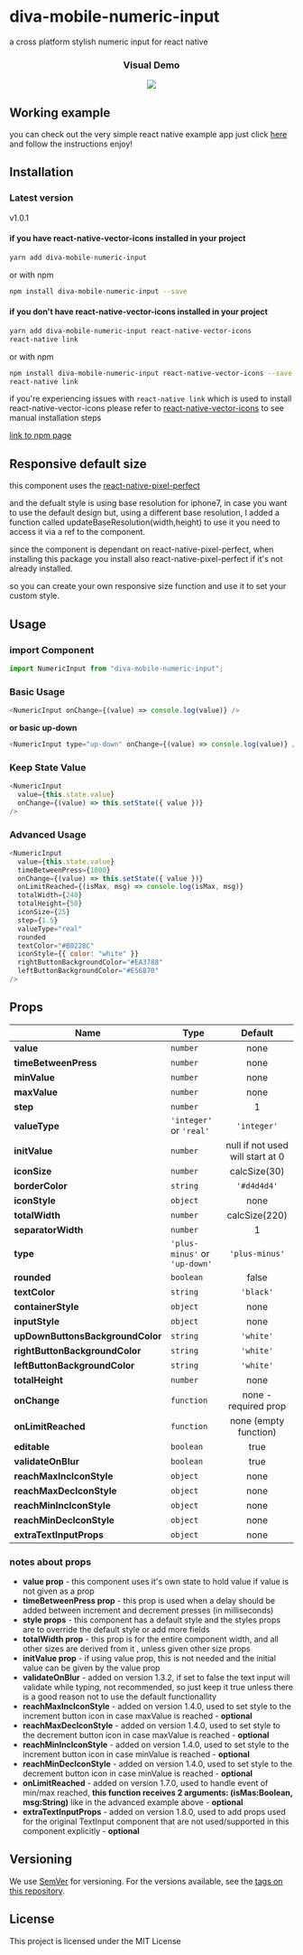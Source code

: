 # diva-mobile-numeric-input

a cross platform stylish numeric input for react native

<h3 align="center"><b>Visual Demo</b></h3>
<p align="center">
<img src="https://media.giphy.com/media/4To90hOE71mUTgdBVZ/giphy.gif"/>
</p>

## Working example

you can check out the very simple react native example app
just click [here](https://github.com/onurkantar/diva-mobile-numeric-input/tree/master/Example) and follow the instructions
enjoy!

## Installation

### Latest version

v1.0.1

#### if you have react-native-vector-icons installed in your project

```bash
yarn add diva-mobile-numeric-input
```

or with npm

```bash
npm install diva-mobile-numeric-input --save
```

#### if you don't have react-native-vector-icons installed in your project

```bash
yarn add diva-mobile-numeric-input react-native-vector-icons
react-native link
```

or with npm

```bash
npm install diva-mobile-numeric-input react-native-vector-icons --save
react-native link
```

if you're experiencing issues with `react-native link` which is used to install react-native-vector-icons
please refer to [react-native-vector-icons](https://github.com/oblador/react-native-vector-icons) to see manual installation steps

[link to npm page](https://www.npmjs.com/package/diva-mobile-numeric-input)

## Responsive default size

this component uses the [react-native-pixel-perfect](https://www.npmjs.com/package/react-native-pixel-perfect)

and the defualt style is using base resolution for iphone7, in case you want to use the default design but, using a different base resolution, I added a function called updateBaseResolution(width,height) to use it you need to access it via a ref to the component.

since the component is dependant on react-native-pixel-perfect, when installing this package you install also react-native-pixel-perfect if it's not already installed.

so you can create your own responsive size function and use it to set your custom style.

## Usage

### import Component

```javascript
import NumericInput from "diva-mobile-numeric-input";
```

### Basic Usage

```javascript
<NumericInput onChange={(value) => console.log(value)} />
```

**or basic up-down**

```javascript
<NumericInput type="up-down" onChange={(value) => console.log(value)} />
```

### Keep State Value

```javascript
<NumericInput
  value={this.state.value}
  onChange={(value) => this.setState({ value })}
/>
```

### Advanced Usage

```javascript
<NumericInput
  value={this.state.value}
  timeBetweenPress={1000}
  onChange={(value) => this.setState({ value })}
  onLimitReached={(isMax, msg) => console.log(isMax, msg)}
  totalWidth={240}
  totalHeight={50}
  iconSize={25}
  step={1.5}
  valueType="real"
  rounded
  textColor="#B0228C"
  iconStyle={{ color: "white" }}
  rightButtonBackgroundColor="#EA3788"
  leftButtonBackgroundColor="#E56B70"
/>
```

## Props

| Name                             | Type                          |             Default              |
| -------------------------------- | ----------------------------- | :------------------------------: |
| **value**                        | `number`                      |               none               |
| **timeBetweenPress**             | `number`                      |               none               |
| **minValue**                     | `number`                      |               none               |
| **maxValue**                     | `number`                      |               none               |
| **step**                         | `number`                      |                1                 |
| **valueType**                    | `'integer'` or `'real'`       |           `'integer'`            |
| **initValue**                    | `number`                      | null if not used will start at 0 |
| **iconSize**                     | `number`                      |           calcSize(30)           |
| **borderColor**                  | `string`                      |           `'#d4d4d4'`            |
| **iconStyle**                    | `object`                      |               none               |
| **totalWidth**                   | `number`                      |          calcSize(220)           |
| **separatorWidth**               | `number`                      |                1                 |
| **type**                         | `'plus-minus'` or `'up-down'` |          `'plus-minus'`          |
| **rounded**                      | `boolean`                     |              false               |
| **textColor**                    | `string`                      |            `'black'`             |
| **containerStyle**               | `object`                      |               none               |
| **inputStyle**                   | `object`                      |               none               |
| **upDownButtonsBackgroundColor** | `string`                      |            `'white'`             |
| **rightButtonBackgroundColor**   | `string`                      |            `'white'`             |
| **leftButtonBackgroundColor**    | `string`                      |            `'white'`             |
| **totalHeight**                  | `number`                      |               none               |
| **onChange**                     | `function`                    |       none - required prop       |
| **onLimitReached**               | `function`                    |      none (empty function)       |
| **editable**                     | `boolean`                     |               true               |
| **validateOnBlur**               | `boolean`                     |               true               |
| **reachMaxIncIconStyle**         | `object`                      |               none               |
| **reachMaxDecIconStyle**         | `object`                      |               none               |
| **reachMinIncIconStyle**         | `object`                      |               none               |
| **reachMinDecIconStyle**         | `object`                      |               none               |
| **extraTextInputProps**          | `object`                      |               none               |

### notes about props

- **value prop** - this component uses it's own state to hold value if value is not given as a prop
- **timeBetweenPress prop** - this prop is used when a delay should be added between increment and decrement presses (in milliseconds)
- **style props** - this component has a default style and the styles props are to override the default style or add more fields
- **totalWidth prop** - this prop is for the entire component width, and all other sizes are derived from it , unless given other size props
- **initValue prop** - if using value prop, this is not needed and the initial value can be given by the value prop
- **validateOnBlur** - added on version 1.3.2, if set to false the text input will validate while typing, not recommended, so just keep it true unless there is a good reason not to use the default functionallity
- **reachMaxIncIconStyle** - added on version 1.4.0, used to set style to the increment button icon in case maxValue is reached - **optional**
- **reachMaxDecIconStyle** - added on version 1.4.0, used to set style to the decrement button icon in case maxValue is reached - **optional**
- **reachMinIncIconStyle** - added on version 1.4.0, used to set style to the increment button icon in case minValue is reached - **optional**
- **reachMinDecIconStyle** - added on version 1.4.0, used to set style to the decrement button icon in case minValue is reached - **optional**
- **onLimitReached** - added on version 1.7.0, used to handle event of min/max reached, **this function receives 2 arguments: (isMas:Boolean, msg:String)** like in the advanced example above - **optional**
- **extraTextInputProps** - added on version 1.8.0, used to add props used for the original TextInput component that are not used/supported in this component explicitly - **optional**

## Versioning

We use [SemVer](http://semver.org/) for versioning. For the versions available, see the [tags on this repository](https://github.com/onurkantar/diva-mobile-numeric-input/tags).

## License

This project is licensed under the MIT License
